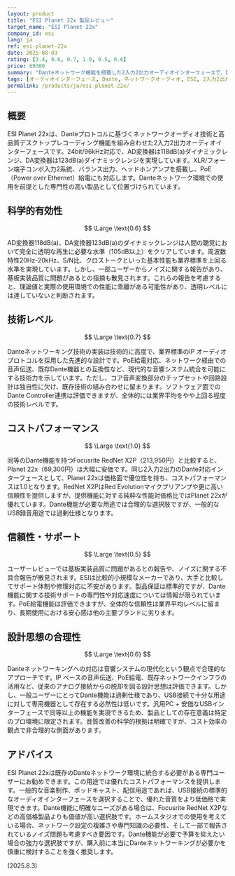 ```yaml
---
layout: product
title: "ESI Planet 22x 製品レビュー"
target_name: "ESI Planet 22x"
company_id: esi
lang: ja
ref: esi-planet-22x
date: 2025-08-03
rating: [3.4, 0.6, 0.7, 1.0, 0.5, 0.6]
price: 69300
summary: "Danteネットワーク機能を搭載した2入力2出力オーディオインターフェースで、Dante統合が必要なユーザーには優れた価値を提供しますが、一般用途では過剰仕様となる可能性があります。"
tags: [オーディオインターフェース, Dante, ネットワークオーディオ, ESI, 2入力2出力]
permalink: /products/ja/esi-planet-22x/
---
```


## 概要

ESI Planet 22xは、Danteプロトコルに基づくネットワークオーディオ技術と高品質デスクトップレコーディング機能を組み合わせた2入力2出力オーディオインターフェースです。24bit/96kHz対応で、AD変換器は118dB(a)ダイナミックレンジ、DA変換器は123dB(a)ダイナミックレンジを実現しています。XLR/フォーン端子コンボ入力2系統、バランス出力、ヘッドホンアンプを搭載し、PoE（Power over Ethernet）給電にも対応します。Danteネットワーク環境での使用を前提とした専門性の高い製品として位置づけられています。

## 科学的有効性

$$ \Large \text{0.6} $$

AD変換器118dB(a)、DA変換器123dB(a)のダイナミックレンジは人間の聴覚において完全に透明な再生に必要な水準（105dB以上）をクリアしています。周波数特性20Hz-20kHz、S/N比、クロストークといった基本性能も業界標準を上回る水準を実現しています。しかし、一部ユーザーからノイズに関する報告があり、基板実装品質に問題があるとの指摘も散見されます。これらの報告を考慮すると、理論値と実際の使用環境での性能に乖離がある可能性があり、透明レベルには達していないと判断されます。

## 技術レベル

$$ \Large \text{0.7} $$

Danteネットワーキング技術の実装は技術的に高度で、業界標準のIP オーディオプロトコルを採用した先進的な設計です。PoE給電対応、ネットワーク経由での音声伝送、既存Dante機器との互換性など、現代的な音響システム統合を可能にする技術力を示しています。ただし、コア音声変換部分のチップセットや回路設計は独自性に欠け、既存技術の組み合わせに留まります。ソフトウェア面でのDante Controller連携は評価できますが、全体的には業界平均をやや上回る程度の技術レベルです。

## コストパフォーマンス

$$ \Large \text{1.0} $$

同等のDante機能を持つFocusrite RedNet X2P（213,950円）と比較すると、Planet 22x（69,300円）は大幅に安価です。同じ2入力2出力のDante対応インターフェースとして、Planet 22xは価格面で優位性を持ち、コストパフォーマンスは1.0となります。RedNet X2PはRed Evolutionマイクプリアンプや更に高い信頼性を提供しますが、提供機能に対する純粋な性能対価格比ではPlanet 22xが優れています。Dante機能が必要な用途では合理的な選択肢ですが、一般的なUSB録音用途では過剰仕様となります。

## 信頼性・サポート

$$ \Large \text{0.5} $$

ユーザーレビューでは基板実装品質に問題があるとの報告や、ノイズに関する不具合報告が散見されます。ESIは比較的小規模なメーカーであり、大手と比較してサポート体制や修理対応に不安があります。製品保証は標準的ですが、Dante機能に関する技術サポートの専門性や対応速度については情報が限られています。PoE給電機能は評価できますが、全体的な信頼性は業界平均レベルに留まり、長期使用における安心感は他の主要ブランドに劣ります。

## 設計思想の合理性

$$ \Large \text{0.6} $$

Danteネットワーキングへの対応は音響システムの現代化という観点で合理的なアプローチです。IP ベースの音声伝送、PoE給電、既存ネットワークインフラの活用など、従来のアナログ接続からの脱却を図る設計思想は評価できます。しかし、一般ユーザーにとってDante機能は過剰仕様であり、USB接続で十分な用途に対して専用機器として存在する必然性は低いです。汎用PC + 安価なUSBインターフェースで同等以上の機能を実現できるため、製品としての存在意義は特定のプロ環境に限定されます。音質改善の科学的根拠は明確ですが、コスト効率の観点で非合理的な側面があります。

## アドバイス

ESI Planet 22xは既存のDanteネットワーク環境に統合する必要がある専門ユーザーにお勧めできます。この用途では優れたコストパフォーマンスを提供します。一般的な音楽制作、ポッドキャスト、配信用途であれば、USB接続の標準的なオーディオインターフェースを選択することで、優れた音質をより低価格で実現できます。Dante機能に明確なニーズがある場合は、Focusrite RedNet X2Pなどの高価格製品よりも価値が高い選択肢です。ホームスタジオでの使用を考えている場合、ネットワーク設定の複雑さや専門知識の必要性、そして一部で報告されているノイズ問題も考慮すべき要因です。Dante機能が必要で予算を抑えたい場合の強力な選択肢ですが、購入前に本当にDanteネットワーキングが必要かを慎重に検討することを強く推奨します。

(2025.8.3)

